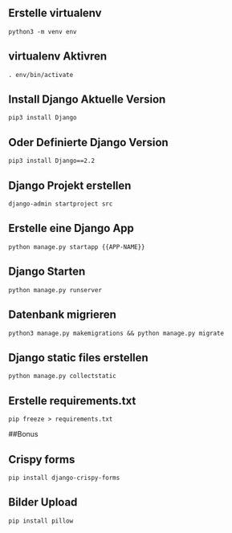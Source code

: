 ## Erstelle virtualenv
```
python3 -m venv env
```
## virtualenv Aktivren
```
. env/bin/activate
```
## Install Django Aktuelle Version
```
pip3 install Django
```
## Oder Definierte Django Version
```
pip3 install Django==2.2
```
## Django Projekt erstellen
```
django-admin startproject src
```
## Erstelle eine Django App
```
python manage.py startapp {{APP-NAME}}
```
## Django Starten
```
python manage.py runserver
```
## Datenbank migrieren
```
python3 manage.py makemigrations && python manage.py migrate
```
## Django static files erstellen
```
python manage.py collectstatic
```
## Erstelle requirements.txt
```
pip freeze > requirements.txt
```
##Bonus

## Crispy forms
```
pip install django-crispy-forms
```
## Bilder Upload
```
pip install pillow
```
